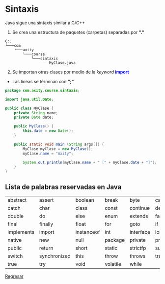 # Sintaxis

Java sigue una sintaxis similar a C/C++


1. Se crea una estructura de paquetes (carpetas) separadas por <b>"."</b>
```
C:.
└───com
    └───axity
        └───course
            └───sintaxis
                    MyClase.java
```

2. Se importan otras clases por medio de la *keyword* <font color="blue"><b>import</b></font>

* Las líneas se terminan con <b>";"</b>


```java
package com.axity.course.sintaxis;

import java.util.Date;

public class MyClase {
    private String name;
    private Date date;

    public MyClase() {
        this.date = new Date();
    }

    public static void main (String args[]) {
        MyClase myClase = new MyClase();
        myClase.name = "Axity";

        System.out.println(myClase.name + " [" + myClase.date + "]");
    }
}

```




## Lista de palabras reservadas en Java

|   |   |   |   |   |  |
| -------- | ------ | ------- | ----- | ---- | ---- |
| abstract | assert | boolean | break | byte | case |
| catch | char | class | const | continue | default |
| double | do | else | enum | extends | false |
| final | finally | float | for | goto | if |
| implements | import | instanceof | int | interface | long |
| native | new | null | package | private | protected |
| public | return | short | static | strictfp | super |
| switch | synchronized | this | throw | throws | transient |
| true | try | void | volatile | while | | 


[Regresar][1]

[1]: ../README.md